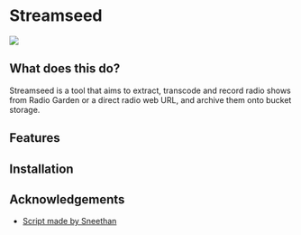 
# Streamseed



![](https://cdn.getminted.cc/streamseed-banner.png)

## What does this do?

Streamseed is a tool that aims to extract, transcode and record radio shows from Radio Garden or a direct radio web URL, and archive them onto bucket storage.

## Features


## Installation
    
## Acknowledgements

 - [Script made by Sneethan](https://sneethan.xyz)
